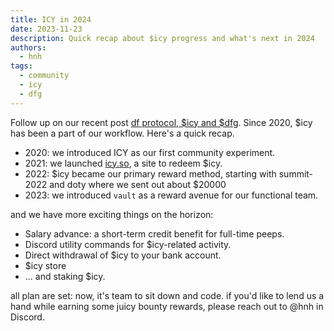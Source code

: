 ```yaml
---
title: ICY in 2024
date: 2023-11-23
description: Quick recap about $icy progress and what's next in 2024
authors:
  - hnh
tags:
  - community
  - icy
  - dfg
---
```


Follow up on our recent post [df protocol, $icy and $dfg]().
Since 2020, $icy has been a part of our workflow. Here's a quick recap.

- 2020: we introduced ICY as our first community experiment.
- 2021: we launched [icy.so](https://icy.so), a site to redeem $icy.
- 2022: $icy became our primary reward method, starting with summit-2022 and doty where we sent out about $20000
- 2023: we introduced `vault` as a reward avenue for our functional team.

and we have more exciting things on the horizon:

- Salary advance: a short-term credit benefit for full-time peeps.
- Discord utility commands for $icy-related activity.
- Direct withdrawal of $icy to your bank account.
- $icy store
- ... and staking $icy.

all plan are set: now, it's team to sit down and code. if you'd like to lend us a hand while earning some juicy bounty rewards, please reach out to @hnh in Discord.
